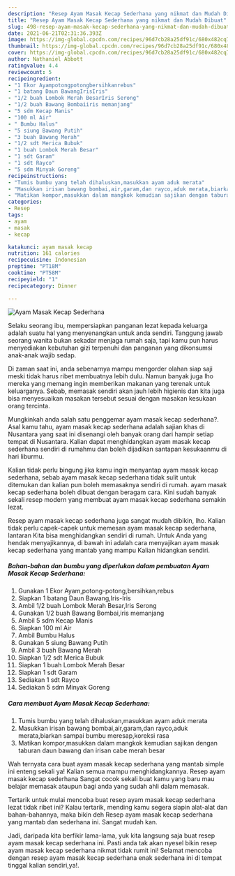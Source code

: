 ```yaml
---
description: "Resep Ayam Masak Kecap Sederhana yang nikmat dan Mudah Dibuat"
title: "Resep Ayam Masak Kecap Sederhana yang nikmat dan Mudah Dibuat"
slug: 498-resep-ayam-masak-kecap-sederhana-yang-nikmat-dan-mudah-dibuat
date: 2021-06-21T02:31:36.393Z
image: https://img-global.cpcdn.com/recipes/96d7cb28a25df91c/680x482cq70/ayam-masak-kecap-sederhana-foto-resep-utama.jpg
thumbnail: https://img-global.cpcdn.com/recipes/96d7cb28a25df91c/680x482cq70/ayam-masak-kecap-sederhana-foto-resep-utama.jpg
cover: https://img-global.cpcdn.com/recipes/96d7cb28a25df91c/680x482cq70/ayam-masak-kecap-sederhana-foto-resep-utama.jpg
author: Nathaniel Abbott
ratingvalue: 4.4
reviewcount: 5
recipeingredient:
- "1 Ekor Ayampotongpotongbersihkanrebus"
- "1 batang Daun BawangIrisIris"
- "1/2 buah Lombok Merah BesarIris Serong"
- "1/2 buah Bawang Bombaiiris memanjang"
- "5 sdm Kecap Manis"
- "100 ml Air"
- " Bumbu Halus"
- "5 siung Bawang Putih"
- "3 buah Bawang Merah"
- "1/2 sdt Merica Bubuk"
- "1 buah Lombok Merah Besar"
- "1 sdt Garam"
- "1 sdt Rayco"
- "5 sdm Minyak Goreng"
recipeinstructions:
- "Tumis bumbu yang telah dihaluskan,masukkan ayam aduk merata"
- "Masukkan irisan bawang bombai,air,garam,dan rayco,aduk merata,biarkan sampai bumbu meresap,koreksi rasa"
- "Matikan kompor,masukkan dalam mangkok kemudian sajikan dengan taburan daun bawang dan irisan cabe merah besar"
categories:
- Resep
tags:
- ayam
- masak
- kecap

katakunci: ayam masak kecap 
nutrition: 161 calories
recipecuisine: Indonesian
preptime: "PT18M"
cooktime: "PT58M"
recipeyield: "1"
recipecategory: Dinner

---
```



![Ayam Masak Kecap Sederhana](https://img-global.cpcdn.com/recipes/96d7cb28a25df91c/680x482cq70/ayam-masak-kecap-sederhana-foto-resep-utama.jpg)

Selaku seorang ibu, mempersiapkan panganan lezat kepada keluarga adalah suatu hal yang menyenangkan untuk anda sendiri. Tanggung jawab seorang  wanita bukan sekadar menjaga rumah saja, tapi kamu pun harus menyediakan kebutuhan gizi terpenuhi dan panganan yang dikonsumsi anak-anak wajib sedap.

Di zaman  saat ini, anda sebenarnya mampu mengorder olahan siap saji meski tidak harus ribet membuatnya lebih dulu. Namun banyak juga lho mereka yang memang ingin memberikan makanan yang terenak untuk keluarganya. Sebab, memasak sendiri akan jauh lebih higienis dan kita juga bisa menyesuaikan masakan tersebut sesuai dengan masakan kesukaan orang tercinta. 



Mungkinkah anda salah satu penggemar ayam masak kecap sederhana?. Asal kamu tahu, ayam masak kecap sederhana adalah sajian khas di Nusantara yang saat ini disenangi oleh banyak orang dari hampir setiap tempat di Nusantara. Kalian dapat menghidangkan ayam masak kecap sederhana sendiri di rumahmu dan boleh dijadikan santapan kesukaanmu di hari liburmu.

Kalian tidak perlu bingung jika kamu ingin menyantap ayam masak kecap sederhana, sebab ayam masak kecap sederhana tidak sulit untuk ditemukan dan kalian pun boleh memasaknya sendiri di rumah. ayam masak kecap sederhana boleh dibuat dengan beragam cara. Kini sudah banyak sekali resep modern yang membuat ayam masak kecap sederhana semakin lezat.

Resep ayam masak kecap sederhana juga sangat mudah dibikin, lho. Kalian tidak perlu capek-capek untuk memesan ayam masak kecap sederhana, lantaran Kita bisa menghidangkan sendiri di rumah. Untuk Anda yang hendak menyajikannya, di bawah ini adalah cara menyajikan ayam masak kecap sederhana yang mantab yang mampu Kalian hidangkan sendiri.

<!--inarticleads1-->

##### Bahan-bahan dan bumbu yang diperlukan dalam pembuatan Ayam Masak Kecap Sederhana:

1. Gunakan 1 Ekor Ayam,potong-potong,bersihkan,rebus
1. Siapkan 1 batang Daun Bawang,Iris-Iris
1. Ambil 1/2 buah Lombok Merah Besar,Iris Serong
1. Gunakan 1/2 buah Bawang Bombai,iris memanjang
1. Ambil 5 sdm Kecap Manis
1. Siapkan 100 ml Air
1. Ambil  Bumbu Halus
1. Gunakan 5 siung Bawang Putih
1. Ambil 3 buah Bawang Merah
1. Siapkan 1/2 sdt Merica Bubuk
1. Siapkan 1 buah Lombok Merah Besar
1. Siapkan 1 sdt Garam
1. Sediakan 1 sdt Rayco
1. Sediakan 5 sdm Minyak Goreng




<!--inarticleads2-->

##### Cara membuat Ayam Masak Kecap Sederhana:

1. Tumis bumbu yang telah dihaluskan,masukkan ayam aduk merata
1. Masukkan irisan bawang bombai,air,garam,dan rayco,aduk merata,biarkan sampai bumbu meresap,koreksi rasa
1. Matikan kompor,masukkan dalam mangkok kemudian sajikan dengan taburan daun bawang dan irisan cabe merah besar




Wah ternyata cara buat ayam masak kecap sederhana yang mantab simple ini enteng sekali ya! Kalian semua mampu menghidangkannya. Resep ayam masak kecap sederhana Sangat cocok sekali buat kamu yang baru mau belajar memasak ataupun bagi anda yang sudah ahli dalam memasak.

Tertarik untuk mulai mencoba buat resep ayam masak kecap sederhana lezat tidak ribet ini? Kalau tertarik, mending kamu segera siapin alat-alat dan bahan-bahannya, maka bikin deh Resep ayam masak kecap sederhana yang mantab dan sederhana ini. Sangat mudah kan. 

Jadi, daripada kita berfikir lama-lama, yuk kita langsung saja buat resep ayam masak kecap sederhana ini. Pasti anda tak akan nyesel bikin resep ayam masak kecap sederhana nikmat tidak rumit ini! Selamat mencoba dengan resep ayam masak kecap sederhana enak sederhana ini di tempat tinggal kalian sendiri,ya!.

